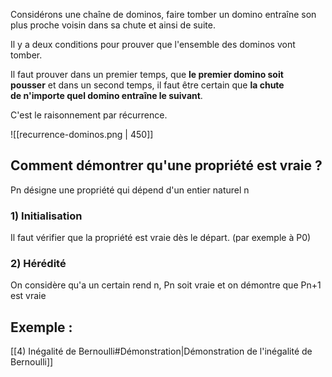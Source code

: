 Considérons une chaîne de dominos, faire tomber un domino entraîne son plus proche voisin dans sa chute et ainsi de suite.

Il y a deux conditions pour prouver que l'ensemble des dominos vont tomber.

Il faut prouver dans un premier temps, que **le premier domino soit pousser** et dans un second temps, il faut être certain que **la chute de n'importe quel domino entraîne le suivant**.

C'est le raisonnement par récurrence.

![[recurrence-dominos.png | 450]]
## Comment démontrer qu'une propriété est vraie ?

Pn désigne une propriété qui dépend d'un entier naturel n

### 1) Initialisation
Il faut vérifier que la propriété est vraie dès le départ. (par exemple à P0)

### 2) Hérédité
On considère qu'a un certain rend n, Pn soit vraie et on démontre que Pn+1 est vraie

## Exemple :
[[4) Inégalité de Bernoulli#Démonstration|Démonstration de l'inégalité de Bernoulli]]
